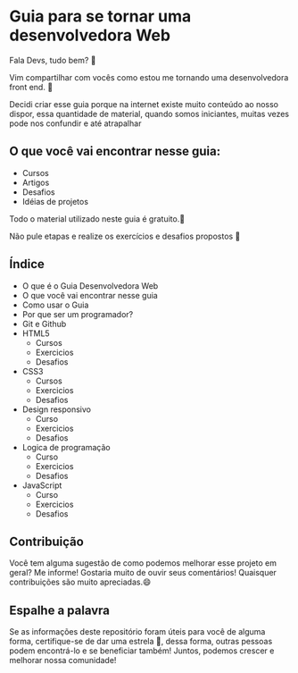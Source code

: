 
# Guia para se tornar uma desenvolvedora Web 

Fala Devs, tudo bem? :vulcan_salute:

Vim compartilhar com vocês como estou me tornando uma desenvolvedora front end. :dart:

Decidi criar esse guia porque na internet existe muito conteúdo ao nosso dispor, essa quantidade de material, quando somos iniciantes, muitas vezes pode nos confundir e até atrapalhar 

## O que você vai encontrar nesse guia: 

* Cursos 
* Artigos
* Desafios 
* Idéias de projetos

Todo o material utilizado neste guia é gratuito.:money_with_wings:

Não pule etapas e realize os exercícios e desafios propostos :rocket:


## Índice

* O que é o Guia Desenvolvedora Web
* O que você vai encontrar nesse guia
* Como usar o Guia
* Por que ser um programador? 
* Git e Github
* HTML5
   * Cursos 
   * Exercicios 
   * Desafios 
* CSS3
   * Cursos 
   * Exercicios 
   * Desafios
* Design responsivo 
   * Curso 
   * Exercicios 
   * Desafios
* Logica de programação 
   * Curso 
   * Exercicios 
   * Desafios
* JavaScript 
   * Curso 
   * Exercicios 
   * Desafios

## Contribuição 

Você tem alguma sugestão de como podemos melhorar esse projeto em geral? Me informe! Gostaria muito de ouvir seus comentários!
Quaisquer contribuições são muito apreciadas.:smile:

## Espalhe a palavra

Se as informações deste repositório foram úteis para você de alguma forma, certifique-se de dar uma estrela 🌟, dessa forma, outras pessoas podem encontrá-lo e se beneficiar também! Juntos, podemos crescer e melhorar nossa comunidade!








 
